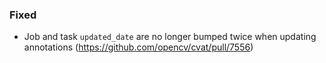 ### Fixed

- Job and task `updated_date` are no longer bumped twice when updating
  annotations
  (<https://github.com/opencv/cvat/pull/7556>)
